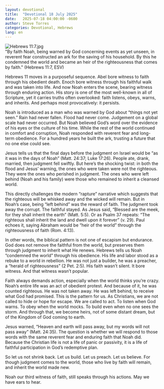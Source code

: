 ```yaml
---
layout: devotional
title:  "Devotional 18 July 2025"
date:   2025-07-18 04:00:00 -0600
author: Steve Torres
categories: Devotional, Hebrews
lang: en
---
```

<img src="https://sitemedia.esteeb.com/file/esteebcomsitemedia/devotional_images/Hebrews/Heb-11_7.jpg?raw=true" alt="Hebrews 11:7.jpg" style="max-width: 100%; height: auto;">

<div class="scripture">
   "By faith Noah, being warned by God concerning events as yet unseen, in reverent fear constructed an ark for the saving of his household. By this he condemned the world and became an heir of the righteousness that comes by faith." (Hebrews 11:7, ESV)
</div>

Hebrews 11 moves in a purposeful sequence. Abel bore witness to faith through his obedient death. Enoch bore witness through his faithful walk and was taken into life. And now Noah enters the scene, bearing witness through enduring action. His story is one of the most well-known in all of Scripture, yet it carries truths often overlooked: faith listens, obeys, warns, and inherits. And perhaps most provocatively: it persists.

Noah is introduced as a man who was warned by God about “things not yet seen.” Rain had never fallen. Flood had never come. Judgement on a global scale had never occurred. But Noah believed God’s word over the evidence of his eyes or the culture of his time. While the rest of the world continued in comfort and corruption, Noah responded with reverent fear and long-term obedience. For a hundred years he built the ark, trusting a future that no one else could see.

Jesus tells us that the final days before the judgment on Israel would be “as it was in the days of Noah” (Matt. 24:37; Luke 17:26). People ate, drank, married, then judgment fell swiftly. But here’s the shocking twist: in both the flood and Jesus’ warning, the ones who were taken were not the righteous. They were the ones who perished in judgment. The ones who were left behind (Noah and his family) were those who remained to inherit a cleansed world.

This directly challenges the modern “rapture” narrative which suggests that the righteous will be whisked away and the wicked will remain. But in Noah’s case, being “left behind” was the reward of faith. The judgment took away the corrupt. The faithful stayed. As Jesus said, “Blessed are the meek, for they shall inherit the earth” (Matt. 5:5). Or as Psalm 37 repeats: “The righteous shall inherit the land and dwell upon it forever” (v. 29). Paul echoes it, saying Abraham would be “heir of the world” through the righteousness of faith (Rom. 4:13).

In other words, the biblical pattern is not one of escapism but endurance. God does not remove the faithful from the world, but preserves them through judgment to inherit what He renews.
Hebrews tells us Noah “condemned the world” through his obedience. His life and labor stood as a rebuke to a world in rebellion. He was not just a builder, he was a preacher, a “herald of righteousness” (2 Pet. 2:5). His faith wasn’t silent. It bore witness. And that witness wasn’t popular.

Faith always demands action, especially when the world thinks you’re crazy. Noah’s entire life was an act of obedient protest. And because of it, he was counted righteous. He was not taken away. He was left behind, to receive what God had promised.
This is the pattern for us. As Christians, we are not called to hide or hope for escape. We are called to act. To listen when God warns. To obey when the world mocks. To build even when no one sees the storm. And through that, we become heirs, not of some distant dream, but of the Kingdom of God coming to earth.

Jesus warned, “Heaven and earth will pass away, but my words will not pass away” (Matt. 24:35). The question is whether we will respond to those words with the same reverent fear and enduring faith that Noah did. Because the Christian life is not a life of panic or passivity, it is a life of faithful participation in God’s redemptive plan.

So let us not shrink back. Let us build. Let us preach. Let us believe. For though judgment comes to the world, those who live by faith will remain, and inherit the world made new.

Noah our third witness of faith, still speaks through his actions. May we have ears to hear.
